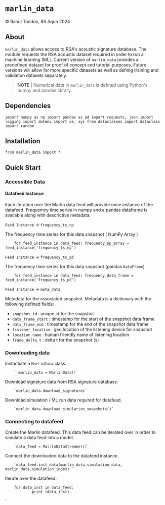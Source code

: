 # ``marlin_data``
&copy; Rahul Tandon, RS Aqua 2024

## About
``marlin_data`` allows access to RSA's acoustic signature database. The module requests the RSA acoustic dataset required in order to run a machine learning (ML). Current version of ``marlin_data`` provides a predefined dataset for proof of concept and tutorial purposes. Future versions will allow for more specific datasets as well as definig training and validation datasets separately. 
> **NOTE**  | Numerical data in ``marlin_data`` is defined using Python's numpy and pandas library.


<!-- 
> One-Line Box made with Blockquote -->

## Dependencies
`
import numpy as np
import pandas as pd
import requests, json
import logging
import dotenv
import os, sys
from dataclasses import dataclass
import random
`

## Installation

`from marlin_data import *`


## Quick Start

### Accessible Data 

#### Datafeed Instance

Each iteration over the Marlin data feed will provide once instance of the datafeed. Frequemcy time series in numpy and a pandas dataframe is available along with descrictive metadata.

`Feed Instance` -> `frequency_ts_np`

The frequency time series for this data snapshot ( NumPy Array )

        for feed_instance in data_feed: frequency_np_array = feed_instance['frequency_ts_np']
        
`Feed Instance` -> `frequency_ts_pd`

The frequency time series for this data snapshot (pandas `DataFrame`) 

        for feed_instance in data_feed: frequency_data_frame = feed_instance['frequency_ts_pd']

`Feed Instance` -> `meta_data`

Metadata for the associated snapshot. Metadata is a dictionary with the following defined fields:

* `snapshot_id` : unique id for the snapshot
* `data_frame_start` : timestamp for the start of the snapshot data frame
* `data_frame_end` : timestamp for the end of the snapshot data frame
* `listener_location` : geo location of the listening device for snapshot
* `location_name` : human friendly name of listening location
* `frame_delta_t` : delta t for the snapshot (s)



### Downloading data

Instantiate a `MarlinData` class.

        ` marlin_data = MarlinData()`
        
Download signature data from RSA signature database.

        `marlin_data.download_signatures`

Download simulation / ML run data required for datafeed.

        `marlin_data.download_simulation_snapshots()`

### Connecting to datafeed

Create the Marlin datafeed. This data feed can be iterated over in order to simulate a data feed into a model.

        `data_feed = MalrinDataStreamer()`

Connect the downloaded data to the datafeed instance.

        `data_feed.init_data(marlin_data.simulation_data, marlin_data.simulation_index) `

Iterate over the datafeed.

        for data_inst in data_feed:
                print (data_inst)
`










